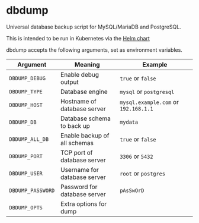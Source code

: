 # dbdump

Universal database backup script for MySQL/MariaDB and PostgreSQL.

This is intended to be run in Kubernetes via the [Helm chart](https://github.com/djjudas21/charts)

dbdump accepts the following arguments, set as environment variables.

| Argument          | Meaning                      | Example                              |
|-------------------|------------------------------|--------------------------------------|
| `DBDUMP_DEBUG`    | Enable debug output          | `true` or `false`                    |
| `DBDUMP_TYPE`     | Database engine              | `mysql` or `postgresql`              |
| `DBDUMP_HOST`     | Hostname of database server  | `mysql.example.com` or `192.168.1.1` |
| `DBDUMP_DB`       | Database schema to back up   | `mydata`                             |
| `DBDUMP_ALL_DB`   | Enable backup of all schemas | `true` or `false`                    |
| `DBDUMP_PORT`     | TCP port of database server  | `3306` or `5432`                     |
| `DBDUMP_USER`     | Username for database server | `root` or `postgres`                 |
| `DBDUMP_PASSWORD` | Password for database server | `pAsSwOrD`                           |
| `DBDUMP_OPTS`     | Extra options for dump       |                                      |

